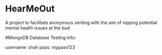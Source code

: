 # HearMeOut
A project to facilitate anonymous venting with the aim of nipping potential mental health issues at the bud

#MongoDB Database Testing Info:

username: shah
pass: mypass123
